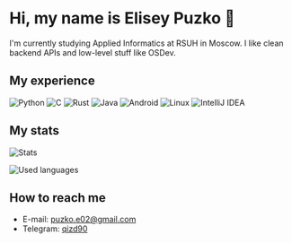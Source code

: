 # Hi, my name is Elisey Puzko 👋
I'm currently studying Applied Informatics at RSUH in Moscow. I like clean backend APIs and low-level stuff like OSDev.

## My experience
![Python](https://img.shields.io/badge/Python-ffd43b?style=for-the-badge&logo=python&logoColor=blue)
![C](https://img.shields.io/badge/C-00599c?style=for-the-badge&logo=c&logoColor=white)
![Rust](https://img.shields.io/badge/Rust-ce422b?style=for-the-badge&logo=rust&logoColor=281c1c) <!-- Colors of Rust the Game logo, how ironic -->
![Java](https://img.shields.io/badge/Java-5382a1?style=for-the-badge&logo=openjdk&logoColor=f89820) <!-- Official Java orange on Java blue -->
![Android](https://img.shields.io/badge/Android%20Development-3ddc84?style=for-the-badge&logo=android&logoColor=white) <!-- I liked the old brand colors more... -->
![Linux](https://img.shields.io/badge/Linux-FCC624?style=for-the-badge&logo=linux&logoColor=black)
![IntelliJ IDEA](https://img.shields.io/badge/IntelliJ_IDEA-000000.svg?style=for-the-badge&logo=intellij-idea&logoColor=white)

## My stats
![Stats](https://github-readme-stats-git-masterrstaa-rickstaa.vercel.app/api?username=QiZD90)

![Used languages](https://github-readme-stats.vercel.app/api/top-langs/?username=QiZD90)

## How to reach me
- E-mail: [puzko.e02@gmail.com](mailto:puzko.e02@gmail.com)
- Telegram: [qizd90](https://t.me/qizd90)

<!-- If you're reading this, reach out to me and write "Aardwolf". Or just reach out to me. Or you can just chuckle at the easter egg that you found and move on with your life -->
